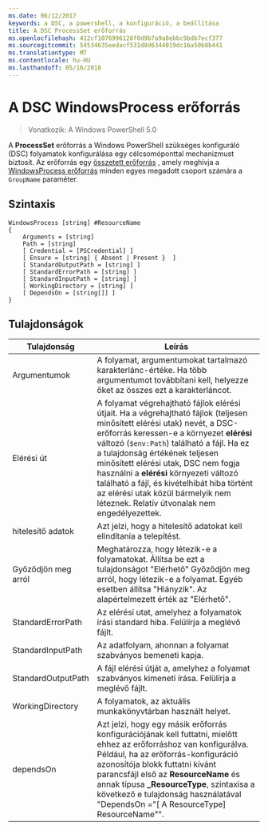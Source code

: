 ```yaml
---
ms.date: 06/12/2017
keywords: a DSC, a powershell, a konfiguráció, a beállítása
title: A DSC ProcessSet erőforrás
ms.openlocfilehash: 412cf1076996126f0d9b7a9a8ebbc9bdb7ecf377
ms.sourcegitcommit: 54534635eedacf531d8d6344019dc16a50b8b441
ms.translationtype: MT
ms.contentlocale: hu-HU
ms.lasthandoff: 05/16/2018
---
```

# <a name="dsc-windowsprocess-resource"></a>A DSC WindowsProcess erőforrás

> Vonatkozik: A Windows PowerShell 5.0

A **ProcessSet** erőforrás a Windows PowerShell szükséges konfiguráló (DSC) folyamatok konfigurálása egy célcsomóponttal mechanizmust biztosít. Az erőforrás egy [összetett erőforrás](authoringResourceComposite.md) , amely meghívja a [WindowsProcess erőforrás](windowsProcessResource.md) minden egyes megadott csoport számára a `GroupName` paraméter.

## <a name="syntax"></a>Szintaxis

```
WindowsProcess [string] #ResourceName
{
    Arguments = [string]
    Path = [string]
    [ Credential = [PSCredential] ]
    [ Ensure = [string] { Absent | Present }  ]
    [ StandardOutputPath = [string] ]
    [ StandardErrorPath = [string] ]
    [ StandardInputPath = [string] ]
    [ WorkingDirectory = [string] ]
    [ DependsOn = [string[]] ]
}
```

## <a name="properties"></a>Tulajdonságok
|  Tulajdonság  |  Leírás   |
|---|---|
| Argumentumok| A folyamat, argumentumokat tartalmazó karakterlánc-értéke. Ha több argumentumot továbbítani kell, helyezze őket az összes ezt a karakterláncot.|
| Elérési út| A folyamat végrehajtható fájlok elérési útjait. Ha a végrehajtható fájlok (teljesen minősített elérési utak) nevét, a DSC-erőforrás keressen-e a környezet **elérési** változó (`$env:Path`) található a fájl. Ha ez a tulajdonság értékének teljesen minősített elérési utak, DSC nem fogja használni a **elérési** környezeti változó található a fájl, és kivételhibát hiba történt az elérési utak közül bármelyik nem léteznek. Relatív útvonalak nem engedélyezettek.|
| hitelesítő adatok| Azt jelzi, hogy a hitelesítő adatokat kell elindítania a telepítést.|
| Győződjön meg arról| Meghatározza, hogy létezik-e a folyamatokat. Állítsa be ezt a tulajdonságot "Elérhető" Győződjön meg arról, hogy létezik-e a folyamat. Egyéb esetben állítsa "Hiányzik". Az alapértelmezett érték az "Elérhető".|
| StandardErrorPath| Az elérési utat, amelyhez a folyamatok írási standard hiba. Felülírja a meglévő fájlt.|
| StandardInputPath| Az adatfolyam, ahonnan a folyamat szabványos bemeneti kapja.|
| StandardOutputPath| A fájl elérési útját a, amelyhez a folyamat szabványos kimeneti írása. Felülírja a meglévő fájlt.|
| WorkingDirectory| A folyamatok, az aktuális munkakönyvtárban használt helyet.|
| dependsOn | Azt jelzi, hogy egy másik erőforrás konfigurációjának kell futtatni, mielőtt ehhez az erőforráshoz van konfigurálva. Például, ha az erőforrás-konfiguráció azonosítója blokk futtatni kívánt parancsfájl első az **ResourceName** és annak típusa **_ResourceType**, szintaxisa a következő e tulajdonság használatával "DependsOn ="[ A ResourceType] ResourceName"".|
